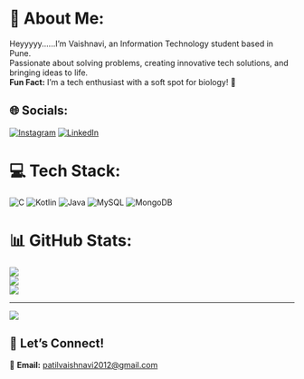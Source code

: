 # 💫 About Me:
Heyyyyy......I’m Vaishnavi, an Information Technology student based in Pune.  
Passionate about solving problems, creating innovative tech solutions, and bringing ideas to life.  
**Fun Fact:** I’m a tech enthusiast with a soft spot for biology! 🧬


## 🌐 Socials:
[![Instagram](https://img.shields.io/badge/Instagram-%23E4405F.svg?logo=Instagram&logoColor=white)](https://instagram.com/mish_ti1224) [![LinkedIn](https://img.shields.io/badge/LinkedIn-%230077B5.svg?logo=linkedin&logoColor=white)](https://linkedin.com/in/https://linkedin.com/in/vaishnavi-patil08) 

# 💻 Tech Stack:
![C](https://img.shields.io/badge/c-%2300599C.svg?style=for-the-badge&logo=c&logoColor=white) ![Kotlin](https://img.shields.io/badge/kotlin-%237F52FF.svg?style=for-the-badge&logo=kotlin&logoColor=white) ![Java](https://img.shields.io/badge/java-%23ED8B00.svg?style=for-the-badge&logo=openjdk&logoColor=white) ![MySQL](https://img.shields.io/badge/mysql-4479A1.svg?style=for-the-badge&logo=mysql&logoColor=white) ![MongoDB](https://img.shields.io/badge/MongoDB-%234ea94b.svg?style=for-the-badge&logo=mongodb&logoColor=white)
# 📊 GitHub Stats:
![](https://github-readme-stats.vercel.app/api?username=vaish-navi12&theme=merko&hide_border=false&include_all_commits=false&count_private=true)<br/>
![](https://github-readme-streak-stats.herokuapp.com/?user=vaish-navi12&theme=merko&hide_border=false)<br/>
![](https://github-readme-stats.vercel.app/api/top-langs/?username=vaish-navi12&theme=merko&hide_border=false&include_all_commits=false&count_private=true&layout=compact)

---

[![](https://visitcount.itsvg.in/api?id=vaish-navi12&icon=0&color=0)](https://visitcount.itsvg.in)

## 🤝 Let’s Connect!
📧 **Email:** patilvaishnavi2012@gmail.com  

<!-- Proudly created with GPRM ( https://gprm.itsvg.in ) -->


